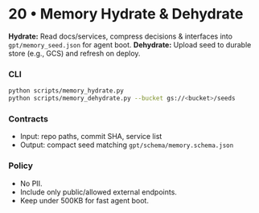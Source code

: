 # 20 • Memory Hydrate & Dehydrate

**Hydrate:** Read docs/services, compress decisions & interfaces into `gpt/memory_seed.json` for agent boot.
**Dehydrate:** Upload seed to durable store (e.g., GCS) and refresh on deploy.

### CLI
```bash
python scripts/memory_hydrate.py
python scripts/memory_dehydrate.py --bucket gs://<bucket>/seeds
```

### Contracts
- Input: repo paths, commit SHA, service list
- Output: compact seed matching `gpt/schema/memory.schema.json`

### Policy
- No PII.
- Include only public/allowed external endpoints.
- Keep under 500KB for fast agent boot.